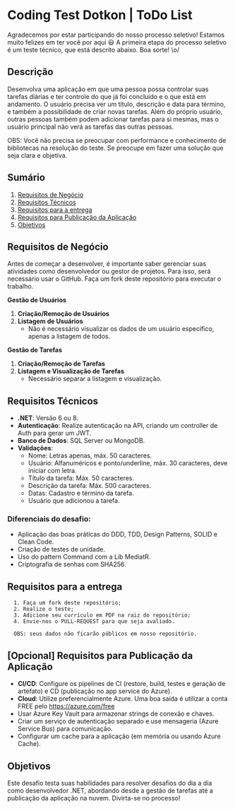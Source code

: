 # Coding Test Dotkon | ToDo List

Agradecemos por estar participando do nosso processo seletivo! Estamos muito felizes em ter você por aqui 😃
A primeira etapa do processo seletivo é um teste técnico, que está descrito abaixo. Boa sorte! \o/

## Descrição

Desenvolva uma aplicação em que uma pessoa possa controlar suas tarefas diárias e ter controle do que já foi concluído e o que está em andamento. O usuário precisa ver um título, descrição e data para término, e também a possibilidade de criar novas tarefas. Além do próprio usuário, outras pessoas também podem adicionar tarefas para si mesmas, mas o usuário principal não verá as tarefas das outras pessoas.

OBS: Você não precisa se preocupar com performance e conhecimento de bibliotecas na resolução do teste. Se preocupe em fazer uma solução que seja clara e objetiva.

## Sumário

1. [Requisitos de Negócio](#requisitos-de-negócio)
2. [Requisitos Técnicos](#requisitos-técnicos)
3. [Requisitos para a entrega](#requisitos-para-a-entrega)
4. [Requisitos para Publicação da Aplicação](#opcional-requisitos-para-publicação-da-aplicação)
5. [Objetivos](#objetivos)


## Requisitos de Negócio
Antes de começar a desenvolver, é importante saber gerenciar suas atividades como desenvolvedor ou gestor de projetos. Para isso, será necessário usar o GitHub.
Faça um fork deste repositório para executar o trabalho.

**Gestão de Usuários**
1. **Criação/Remoção de Usuários**
2. **Listagem de Usuários**
   - Não é necessário visualizar os dados de um usuário específico, apenas a listagem de todos.

**Gestão de Tarefas**
1. **Criação/Remoção de Tarefas**
2. **Listagem e Visualização de Tarefas**
   - Necessário separar a listagem e visualização.

## Requisitos Técnicos
- **.NET**: Versão 6 ou 8.
- **Autenticação**: Realize autenticação na API, criando um controller de Auth para gerar um JWT.
- **Banco de Dados**: SQL Server ou MongoDB.
- **Validações**:
  - Nome: Letras apenas, máx. 50 caracteres.
  - Usuário: Alfanuméricos e ponto/underline, máx. 30 caracteres, deve iniciar com letra.
  - Título da tarefa: Máx. 50 caracteres.
  - Descrição da tarefa: Máx. 500 caracteres.
  - Datas: Cadastro e término da tarefa.
  - Usuário que adicionou a tarefa.

### Diferenciais do desafio:
- Aplicação das boas práticas do DDD, TDD, Design Patterns, SOLID e Clean Code.
- Criação de testes de unidade.
- Uso do pattern Command com a Lib MediatR.
- Criptografia de senhas com SHA256.

## Requisitos para a entrega
      1. Faça um fork deste repositório;
      2. Realize o teste;
      3. Adicione seu currículo em PDF na raiz do repositório;
      4. Envie-nos o PULL-REQUEST para que seja avaliado.

      OBS: seus dados não ficarão públicos em nosso repositório.

## [Opcional] Requisitos para Publicação da Aplicação
- **CI/CD**: Configure os pipelines de CI (restore, build, testes e geração de artefato) e CD (publicação no app service do Azure).
- **Cloud**: Utilize preferencialmente Azure. Uma boa saída é utilizar a conta FREE pelo https://azure.com/free
- Usar Azure Key Vault para armazenar strings de conexão e chaves.
- Criar um serviço de autenticação separado e use mensageria (Azure Service Bus) para comunicação.
- Configurar um cache para a aplicação (em memória ou usando Azure Cache).

## Objetivos
Este desafio testa suas habilidades para resolver desafios do dia a dia como desenvolvedor .NET, abordando desde a gestão de tarefas até a publicação da aplicação na nuvem.
Divirta-se no processo! 
